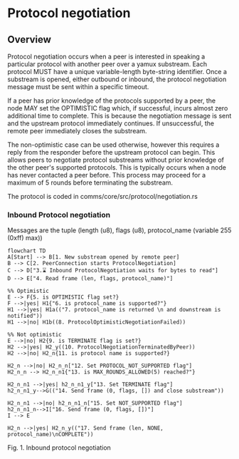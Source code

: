 # Protocol negotiation

## Overview
Protocol negotiation occurs when a peer is interested in speaking a particular protocol with another peer
over a yamux substream. Each protocol MUST have a unique variable-length byte-string identifier. Once a 
substream is opened, either outbound or inbound, the protocol negotiation message must be sent within a specific timeout.

If a peer has prior knowledge of the protocols supported by a peer, the node MAY set the OPTIMISTIC flag which,
if successful, incurs almost zero additional time to complete. This is because the negotiation message is sent and 
the upstream protocol immediately continues. If unsuccessful, the remote peer immediately closes the substream.

The non-optimistic case can be used otherwise, however this requires a reply from the responder before the upstream
protocol can begin. This allows peers to negotiate protocol substreams without prior knowledge of the other peer's 
supported protocols. This is typically occurs when a node has never contacted a peer before. This process may proceed 
for a maximum of 5 rounds before terminating the substream.

The protocol is coded in comms/core/src/protocol/negotiation.rs

### Inbound Protocol negotiation 

Messages are the tuple (length (u8), flags (u8), protocol_name (variable 255 (0xff) max))

```mermaid
flowchart TD
A[Start] --> B[1. New substream opened by remote peer]
B --> C[2. PeerConnection starts ProtocolNegotiation]
C --> D["3.⌛️ Inbound ProtocolNegotiation waits for bytes to read"]
D --> E["4. Read frame (len, flags, protocol_name)"]

%% Optimistic
E --> F{5. is OPTIMISTIC flag set?}
F -->|yes| H1{"6. is protocol_name is supported?"}
H1 -->|yes| H1a(("7. protocol_name is returned \n and downstream is notified"))
H1 -->|no| H1b((8. ProtocolOptimisticNegotiationFailed))

%% Not optimistic
E -->|no| H2{9. is TERMINATE flag is set?}
H2 -->|yes| H2_y((10. ProtocolNegotiationTerminatedByPeer))
H2 -->|no| H2_n{11. is protocol name is supported?}

H2_n -->|no| H2_n_n["12. Set PROTOCOL_NOT_SUPPORTED flag"]
H2_n_n --> H2_n_n1{"13. is MAX_ROUNDS_ALLOWED(5) reached?"}

H2_n_n1 -->|yes| h2_n_n1_y["13. Set TERMINATE flag"]
h2_n_n1_y-->G(("14. Send frame (0, flags, []) and close substream"))

H2_n_n1 -->|no| h2_n_n1_n["15. Set NOT_SUPPORTED flag"]
h2_n_n1_n-->I["16. Send frame (0, flags, [])"]
I --> E

H2_n -->|yes| H2_n_y(("17. Send frame (len, NONE, protocol_name)\nCOMPLETE"))
```
<figcaption>Fig. 1. Inbound protocol negotiation</figcaption>